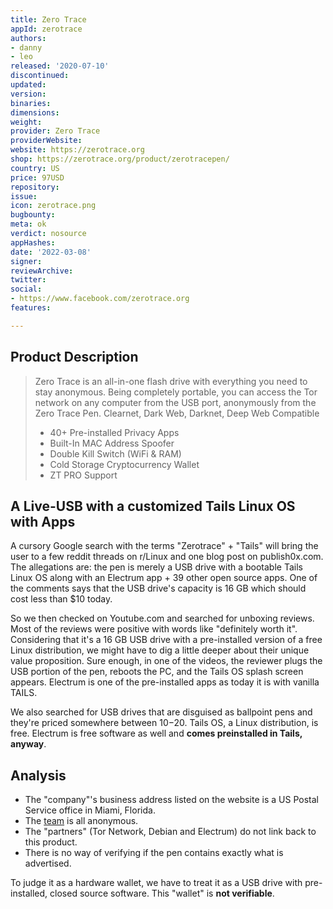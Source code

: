 ```yaml
---
title: Zero Trace
appId: zerotrace
authors:
- danny
- leo
released: '2020-07-10'
discontinued: 
updated: 
version: 
binaries: 
dimensions: 
weight: 
provider: Zero Trace
providerWebsite: 
website: https://zerotrace.org
shop: https://zerotrace.org/product/zerotracepen/
country: US
price: 97USD
repository: 
issue: 
icon: zerotrace.png
bugbounty: 
meta: ok
verdict: nosource
appHashes: 
date: '2022-03-08'
signer: 
reviewArchive: 
twitter: 
social:
- https://www.facebook.com/zerotrace.org
features: 

---
```


## Product Description

> Zero Trace is an all-in-one flash drive with everything you need to stay anonymous. Being completely portable, you can access the Tor network on any computer from the USB port, anonymously from the Zero Trace Pen.  Clearnet, Dark Web, Darknet, Deep Web Compatible
>
> - 40+ Pre-installed Privacy Apps
> - Built-In MAC Address Spoofer
> - Double Kill Switch (WiFi & RAM)
> - Cold Storage Cryptocurrency Wallet
> - ZT PRO Support

## A Live-USB with a customized Tails Linux OS with Apps

A cursory Google search with the terms "Zerotrace" + "Tails" will bring the user to a few reddit threads on r/Linux and one blog post on publish0x.com. The allegations are: the pen is merely a USB drive with a bootable Tails Linux OS along with an Electrum app + 39 other open source apps. One of the comments says that the USB drive's capacity is 16 GB which should cost less than $10 today.

So we then checked on Youtube.com and searched for unboxing reviews. Most of the reviews were positive with words like "definitely worth it". Considering that it's a 16 GB USB drive with a pre-installed version of a free Linux distribution, we might have to dig a little deeper about their unique value proposition. Sure enough, in one of the videos, the reviewer plugs the USB portion of the pen, reboots the PC, and the Tails OS splash screen appears. Electrum is one of the pre-installed apps as today it is with vanilla TAILS.

We also searched for USB drives that are disguised as ballpoint pens and they're priced somewhere between $10-$20. Tails OS, a Linux distribution, is free. Electrum is free software as well and **comes preinstalled in Tails, anyway**.

## Analysis

* The "company"'s business address listed on the website is a US Postal Service
  office in Miami, Florida.
* The [team](https://zerotrace.org/about/) is all anonymous.
* The "partners" (Tor Network, Debian and Electrum) do not link back to this
  product.
* There is no way of verifying if the pen contains exactly what is advertised.

To judge it as a hardware wallet, we have to treat it as a USB drive with
pre-installed, closed source software. This "wallet" is **not verifiable**.
